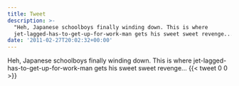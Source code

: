 ```yaml
---
title: Tweet
description: >-
  "Heh, Japanese schoolboys finally winding down. This is where
  jet-lagged-has-to-get-up-for-work-man gets his sweet sweet revenge..."
date: '2011-02-27T20:02:32+00:00'
---
```

Heh, Japanese schoolboys finally winding down. This is where jet-lagged-has-to-get-up-for-work-man gets his sweet sweet revenge...
      {{< tweet 0 0 >}}
    
